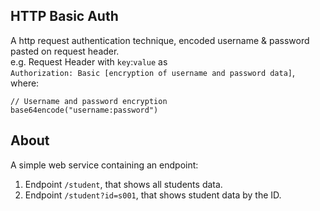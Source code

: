 ## HTTP Basic Auth
A http request authentication technique, encoded username & password pasted on request header.
<br>
e.g. Request Header with `key`:`value` as 
<br>
`Authorization: Basic [encryption of username and password data]`, where:
```
// Username and password encryption
base64encode("username:password")
```
## About
A simple web service containing an endpoint:
1. Endpoint `/student`, that shows all students data.
2. Endpoint `/student?id=s001`, that shows student data by the ID.